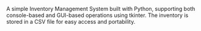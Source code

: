 A simple Inventory Management System built with Python, supporting both console-based and GUI-based operations using tkinter. The inventory is stored in a CSV file for easy access and portability.

